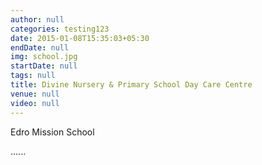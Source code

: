 ```yaml
---
author: null
categories: testing123
date: 2015-01-08T15:35:03+05:30
endDate: null
img: school.jpg
startDate: null
tags: null
title: Divine Nursery & Primary School Day Care Centre
venue: null
video: null
---
```


Edro Mission School
<!--more-->


......